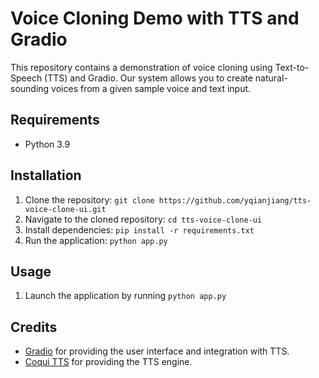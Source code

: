 # Voice Cloning Demo with TTS and Gradio

This repository contains a demonstration of voice cloning using Text-to-Speech (TTS) and Gradio. Our system allows you to create natural-sounding voices from a given sample voice and text input. 

## Requirements

- Python 3.9

## Installation

1. Clone the repository: `git clone https://github.com/yqianjiang/tts-voice-clone-ui.git`
2. Navigate to the cloned repository: `cd tts-voice-clone-ui`
3. Install dependencies: `pip install -r requirements.txt`
4. Run the application: `python app.py`

## Usage

1. Launch the application by running `python app.py`

## Credits

- [Gradio](https://www.gradio.app/) for providing the user interface and integration with TTS.
- [Coqui TTS](https://github.com/coqui-ai/TTS) for providing the TTS engine.
